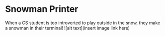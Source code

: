 # Snowman Printer
When a CS student is too introverted to play outside in the snow, they make a snowman in their terminal!
![alt text](insert image link here)
